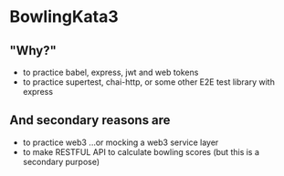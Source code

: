 # BowlingKata3

## "Why?"

- to practice babel, express, jwt and web tokens
- to practice supertest, chai-http, or some other E2E test library with express

## And secondary reasons are

- to practice web3 ...or mocking a web3 service layer
- to make RESTFUL API to calculate bowling scores (but this is a secondary purpose)
